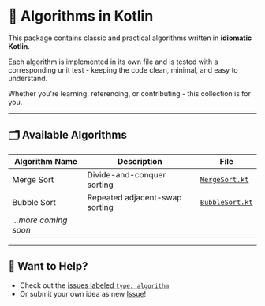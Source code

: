 # 🧠 Algorithms in Kotlin

This package contains classic and practical algorithms written in **idiomatic Kotlin**.  

Each algorithm is implemented in its own file and is tested with a corresponding unit test - keeping the code clean, minimal, and easy to understand.

Whether you're learning, referencing, or contributing - this collection is for you.


---

## 🗂️ Available Algorithms

| Algorithm Name        | Description                     | File                             |
|-----------------------|---------------------------------|----------------------------------|
| Merge Sort            | Divide-and-conquer sorting      | [`MergeSort.kt`](MergeSort.kt)   |
| Bubble Sort           | Repeated adjacent-swap sorting  | [`BubbleSort.kt`](BubbleSort.kt) |
| _...more coming soon_ |                                 |                                  |


---

## 🙌 Want to Help?

- Check out the [issues labeled `type: algorithm`](https://github.com/e5LA/kotlin-code-collection/issues?q=label%3A%22type%3A%20algorithm%22%20state%3Aopen)
- Or submit your own idea as new [Issue](https://github.com/e5LA/kotlin-code-collection/issues/new)!

